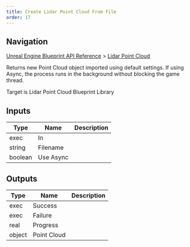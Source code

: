 ```yaml
---
title: Create Lidar Point Cloud From File
order: 17
---
```

## Navigation

[Unreal Engine Blueprint API Reference](https://dev.epicgames.com/documentation/en-us/unreal-engine/BlueprintAPI) > [Lidar Point Cloud](https://dev.epicgames.com/documentation/en-us/unreal-engine/BlueprintAPI/LidarPointCloud)

Returns new Point Cloud object imported using default settings.
If using Async, the process runs in the background without blocking the game thread.

Target is Lidar Point Cloud Blueprint Library

## Inputs

| Type | Name | Description |
| --- | --- | --- |
| exec | In |  |
| string | Filename |  |
| boolean | Use Async |  |

## Outputs

| Type | Name | Description |
| --- | --- | --- |
| exec | Success |  |
| exec | Failure |  |
| real | Progress |  |
| object | Point Cloud |  |
